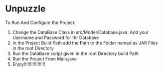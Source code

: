 # Unpuzzle
To Run And Configure the Project:
1) Change the DataBase Class in src/Model/Database.java: Add your Username and Password for thr Database
2) In the Project Build Path add the Path to the Folder named as JAR Files in the root Directory
3) Run the DataBase script given in the root Directory build Path
4) Run the Project From Main.java
5) Enjoy!!!!!!!!!!!!!!!!!
